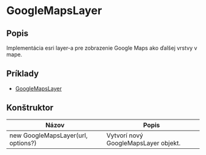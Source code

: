 # GoogleMapsLayer

## Popis
Implementácia esri layer-a pre zobrazenie Google Maps ako ďalšej vrstvy v mape.

## Príklady
* [GoogleMapsLayer](https://github.com/xxxmatko/xDev.Gis/blob/master/Examples/GoogleMapsLayer.html)

## Konštruktor
Názov								| Popis
----------------------------------- | ---------------------------------------------------------------------------------------------------------------------
new GoogleMapsLayer(url, options?)	| Vytvorí nový GoogleMapsLayer objekt.
